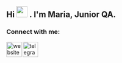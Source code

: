 ## Hi <img src="./assets/Hi.gif" width="29px"> . I'm Maria, Junior QA.

### Connect with me:

[<img align="left" alt="website" width="40px" height="40px" src="./assets/web-site.svg" />][website]
[<img align="left" alt="telegram" width="40px" height="40px" src="./assets/telegram.svg" />][telegram]

[website]: http://kozhevnikovamaria.tilda.ws
[telegram]: https://t.me/maskinka
